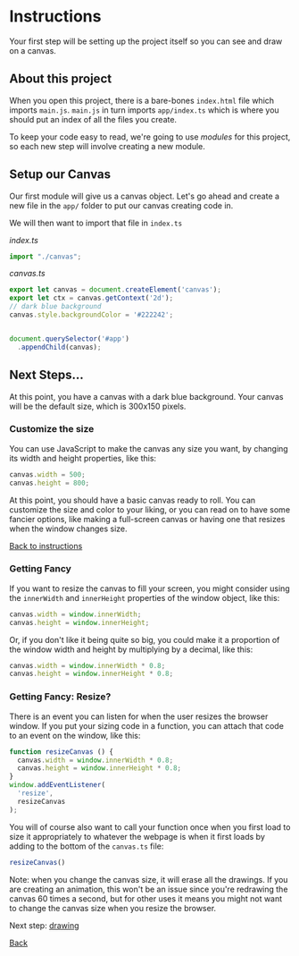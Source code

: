 # Instructions  
Your first step will be setting up the project itself so you can see and draw on a canvas. 

## About this project
When you open this project, there is a bare-bones `index.html` file which imports `main.js`.  `main.js` in turn imports `app/index.ts` which is where you should put an index of all the files you create.

To keep your code easy to read, we're going to use *modules* for this project, so each new step will involve creating a new module.

## Setup our Canvas

Our first module will give us a canvas object. Let's go ahead and create a new file in the `app/` folder to put our canvas creating code in.

We will then want to import that file in `index.ts`

*index.ts*
```typescript
import "./canvas";
```
*canvas.ts*

```typescript
export let canvas = document.createElement('canvas');
export let ctx = canvas.getContext('2d');
// dark blue background
canvas.style.backgroundColor = '#222242';


document.querySelector('#app')
  .appendChild(canvas);
```

## Next Steps...

At this point, you have a canvas with a dark blue background. Your canvas will be the default size, which is 300x150 pixels.

### Customize the size

You can use JavaScript to make the canvas any size you want, by changing its width and height properties, like this:

```typescript
canvas.width = 500;
canvas.height = 800;
```

At this point, you should have a basic canvas ready to roll. You can customize the size and color to your liking, or you can read on to have some fancier options, like making a full-screen canvas or having one that resizes when the window changes size.

[Back to instructions](instructions.md)

### Getting Fancy

If you want to resize the canvas to fill your screen, you might consider using the `innerWidth` and `innerHeight` properties of the window object, like this:

```typescript
canvas.width = window.innerWidth;
canvas.height = window.innerHeight;
```

Or, if you don't like it being quite so big, you could make it a proportion of the window width and height by multiplying by a decimal, like this:

```typescript
canvas.width = window.innerWidth * 0.8;
canvas.height = window.innerHeight * 0.8;
```

### Getting Fancy: Resize?

There is an event you can listen for when the user resizes the browser window. If you put your sizing code in a function, you can attach that code to an event on the window, like this:

```typescript
function resizeCanvas () {
  canvas.width = window.innerWidth * 0.8;
  canvas.height = window.innerHeight * 0.8;
}
window.addEventListener(
  'resize',
  resizeCanvas
);
```

You will of course also want to call your function once when you first load to size it appropriately to whatever the webpage is when it first loads by adding to the bottom of the `canvas.ts` file:

```typescript
resizeCanvas()
```

Note: when you change the canvas size, it will erase all the drawings. If you are creating an animation, this won't be an issue since you're redrawing the canvas 60 times a second, but for other uses it means you might not want to change the canvas size when you resize the browser.

Next step: [drawing](draw.md)

[Back](index.md)